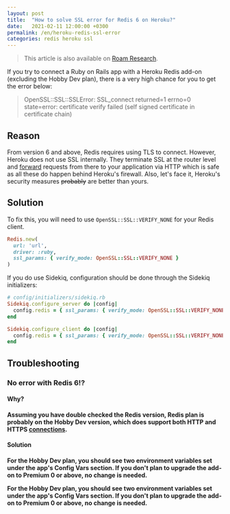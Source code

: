 ```yaml
---
layout: post
title:  "How to solve SSL error for Redis 6 on Heroku?"
date:   2021-02-11 12:00:00 +0300
permalink: /en/heroku-redis-ssl-error
categories: redis heroku ssl
---
```


> This article is also available on [Roam Research](https://roamresearch.com/#/app/ogirginc/page/6J78BW-ov).

If you try to connect a Ruby on Rails app with a Heroku Redis add-on (excluding the Hobby Dev plan), there is a very high chance for you to get the error below:

> OpenSSL::SSL::SSLError: SSL_connect returned=1 errno=0 state=error: 
certificate verify failed (self signed certificate in certificate chain)

<h2>Reason</h2>

From version 6 and above, Redis requires using TLS to connect. However, Heroku does not use SSL internally. They terminate SSL at the router level and [forward](https://devcenter.heroku.com/articles/http-routing#routing) requests from there to your application via HTTP which is safe as all these do happen behind Heroku's firewall. Also, let's face it, Heroku's security measures ~~probably~~ are better than yours.

<h2>Solution</h2>

To fix this, you will need to use `OpenSSL::SSL::VERIFY_NONE` for your Redis client.

```ruby
Redis.new(
  url: 'url',
  driver: :ruby,
  ssl_params: { verify_mode: OpenSSL::SSL::VERIFY_NONE }
)
```

If you do use Sidekiq, configuration should be done through the Sidekiq initializers:

```ruby
# config/initializers/sidekiq.rb
Sidekiq.configure_server do |config|
  config.redis = { ssl_params: { verify_mode: OpenSSL::SSL::VERIFY_NONE } }
end

Sidekiq.configure_client do |config|
  config.redis = { ssl_params: { verify_mode: OpenSSL::SSL::VERIFY_NONE } }
end
```

<h2>Troubleshooting</h2>

<h3>No error with Redis 6!?</h3>

<h4>Why?<h4>

Assuming you have double checked the Redis version, Redis plan is probably on the Hobby Dev version, which does support both HTTP and HTTPS [connections](https://devcenter.heroku.com/articles/heroku-redis#create-a-new-instance).

<h4>Solution<h4>

For the Hobby Dev plan, you should see two environment variables set under the app's Config Vars section. If you don't plan to upgrade the add-on to Premium 0 or above, no change is needed.

For the Hobby Dev plan, you should see two environment variables set under the app's Config Vars section. If you don't plan to upgrade the add-on to Premium 0 or above, no change is needed. 
